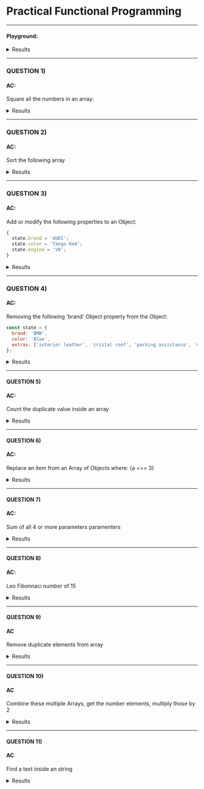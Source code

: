 # Practical Functional Programming

----

#### Playground:

<details><summary>Results</summary>
<p>

[JS playground: playcode.io](https://playcode.io/463480?tabs=test.js,preview,console)

</p>
</details>

----

### QUESTION 1)

#### AC:
Square all the numbers in an array: 

<details><summary>Results</summary>
<p>
   
```javascript
var arr = [0, 1, 2, 3, 4, 5, 6, 7, 8, 9];

arr.forEach(function(element, index, array){
    array[index] = element* element;
});
console.log(arr); // [0, 1, 4, 9, 16, 25, 36, 49, 64, 81]

```

[FP solution](https://github.com/leolanese/practical_functional_programming/blob/master/markdowns/1-Result.md)


</p>
</details>

----

### QUESTION 2)

#### AC:
Sort the following array

<details><summary>Results</summary>
<p>

```javascript
var arr = [0, 1, 5, 3, 4, 2, 9, 7, 8, 6];

var sortDesc = arr => {
    return arr.sort(
       (a, b) => b - a
    );
}; 

console.log(sortDesc(arr));  // [9, 8, 7, 6, 5, 4, 3, 2, 1, 0]
```

[FP solution](https://github.com/leolanese/practical_functional_programming/blob/master/markdowns/2-Result.md)

</p>
</details>

----

### QUESTION 3)

#### AC:
Add or modify the following properties to an Object:
  
```javascript
{ 
  state.brand = 'AUDI';
  state.color = 'Tango Red';
  state.engine = 'V8';
}
```

<details><summary>Results</summary>
<p>

```javascript
const state = {
  brand: 'BMW',
  color: 'Blue',
  extras: ['interior leather', 'cristal roof', 'parking assistance', 'navigation']
};

state.brand = 'AUDI';
state.color = 'Tango Red';
state.engine = 'V8';

console.log(state); 
```

[FP solution](https://github.com/leolanese/practical_functional_programming/blob/master/markdowns/3-Result.md)

</p>
</details>

----

### QUESTION 4)

#### AC:
Removing the following  'brand' Object property from the Object:

```javascript
const state = {
  brand: 'BMW',
  color: 'Blue',
  extras: ['interior leather', 'cristal roof', 'parking assistance', 'navigation'],
};
```

<details><summary>Results</summary>
<p>

```javascript
const state = {
  brand: 'BMW',
  color: 'Blue',
  extras: ['interior leather', 'cristal roof', 'parking assistance', 'navigation'],
};
delete state.brand; // true

console.log(state); 
```

[FP Solution](https://github.com/leolanese/practical_functional_programming/blob/master/markdowns/4-Result.md)

</p>
</details>

----

#### QUESTION 5)

#### AC:
Count the duplicate value inside an array

<details><summary>Results</summary>
<p>

```javascript
var inventory = ['popsicle', 'underwear', 'sauce', 'pens', 'potatoes', 'sauce', 'onion', 'onion', 'pens', 'potatoes', 'ukulele', 'tomahawk', 'underwear', 'popsicle', 'sauce', 'ukulele', 'onion', 'underwear', 'popsicle', 'potatoes', 'onion', 'pens', 'ukulele'];
var count = {};
  
function countItems() {
  inventory.forEach(function(i) { 
    count[i] = (count[i]||0) + 1; 
  });
  console.log(count);
}

countItems();  // { popsicle:3,underwear:3,sauce:3,pens:3,potatoes:3,onion:4,ukulele:3,tomahawk:1 }
```

[FP solution](https://github.com/leolanese/practical_functional_programming/blob/master/markdowns/5-Result.md)

</p>
</details>

----

#### QUESTION 6)

#### AC:
Replace an item from an Array of Objects where: {a === 3}

<details><summary>Results</summary>
<p>

```javascript
let arr = [ {'a':1,'b':2}, {'a':3,'b':4}, {'a':5,'b':6} ];

index = arr.findIndex(x => x.a === 3); // 1
beforeItems = arr.slice(0, index);
afterItems = arr.slice(index + 1);
newArr = [...beforeItems, {a:666, b:666} , ...afterItems];

console.log(newArr);
```

[FP solution](https://github.com/leolanese/practical_functional_programming/blob/master/markdowns/6-Result.md)

</p>
</details>

----

#### QUESTION 7)

#### AC:
Sum of all 4 or more parameters paramenters

<details><summary>Results</summary>
<p>

```javascript
function fooSum(){
  var sum = 0; 
  for(var i= 0; i<arguments.length; i++){
     sum += arguments[i];
  }
   return sum;
}; 

console.log(fooSum(1,2,3,4,5)); // 15
```

[FP solution](https://github.com/leolanese/practical_functional_programming/blob/master/markdowns/7-Result.md)

</p>
</details>

----

#### QUESTION 8)

#### AC:
Leo Fibonnaci number of 15

<details><summary>Results</summary>
<p>

```javascript
function fib(n) {
  if (n <= 1) {
    return n;
  } else {
    return fib(n - 1) + fib(n - 2);
  }
}

console.log( fib(15) ); // 610
```

[FP solution](https://github.com/leolanese/practical_functional_programming/blob/master/markdowns/8-Result.md)

</p>
</details>

----

#### QUESTION 9)

#### AC
Remove duplicate elements from array 

<details><summary>Results</summary>
<p>

```javascript
var names = ["Sam", "Carley", "Leo", "Tom", "Leo", "Leo"];

var uniqueArray = function(arrArg) {
  return arrArg.filter(function(elem, pos,arr) {
    return arr.indexOf(elem) == pos;
  });
};
console.log(uniqueArray(names)); // ["Sam", "Carley", "Leo", "Tom"]
```

[FP solution](https://github.com/leolanese/practical_functional_programming/blob/master/markdowns/9-Result.md)

</p>
</details>

----

#### QUESTION 10)

#### AC
Combine these multiple Arrays, get the number elements, multiply those by 2

<details><summary>Results</summary>
<p>

```javascript
var a = ["This", "is", 1, 2, 0];
var b = [true, NaN, -1, "javaScript", 3];

const combined = a.concat(b);

const comb = combined
  .filter(a => typeof(a) === 'number')
  .map(x => x * 2); // [2, 4, 0, NaN, -2, 6];

console.log(comb)
```

[FP solution](https://github.com/leolanese/practical_functional_programming/blob/master/markdowns/10-Result.md)

</p>
</details>

----

#### QUESTION 11)

#### AC
Find a text inside an string

<details><summary>Results</summary>
<p>

```javascript
var someText = 'javascript rules :)';
console.log(someText.indexOf('javascript') >= 0); 
```

[FP solution](https://github.com/leolanese/practical_functional_programming/blob/master/markdowns/11-Result.md)

</p>
</details>


